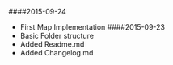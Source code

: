 ####2015-09-24
- First Map Implementation
####2015-09-23
- Basic Folder structure
- Added Readme.md
- Added Changelog.md
